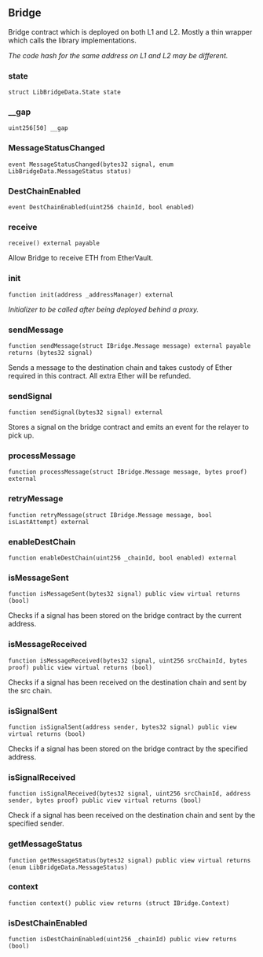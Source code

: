 ## Bridge

Bridge contract which is deployed on both L1 and L2. Mostly a thin wrapper
which calls the library implementations.

_The code hash for the same address on L1 and L2 may be different._

### state

```solidity
struct LibBridgeData.State state
```

### \_\_gap

```solidity
uint256[50] __gap
```

### MessageStatusChanged

```solidity
event MessageStatusChanged(bytes32 signal, enum LibBridgeData.MessageStatus status)
```

### DestChainEnabled

```solidity
event DestChainEnabled(uint256 chainId, bool enabled)
```

### receive

```solidity
receive() external payable
```

Allow Bridge to receive ETH from EtherVault.

### init

```solidity
function init(address _addressManager) external
```

_Initializer to be called after being deployed behind a proxy._

### sendMessage

```solidity
function sendMessage(struct IBridge.Message message) external payable returns (bytes32 signal)
```

Sends a message to the destination chain and takes custody
of Ether required in this contract. All extra Ether will be refunded.

### sendSignal

```solidity
function sendSignal(bytes32 signal) external
```

Stores a signal on the bridge contract and emits an event for the
relayer to pick up.

### processMessage

```solidity
function processMessage(struct IBridge.Message message, bytes proof) external
```

### retryMessage

```solidity
function retryMessage(struct IBridge.Message message, bool isLastAttempt) external
```

### enableDestChain

```solidity
function enableDestChain(uint256 _chainId, bool enabled) external
```

### isMessageSent

```solidity
function isMessageSent(bytes32 signal) public view virtual returns (bool)
```

Checks if a signal has been stored on the bridge contract by the
current address.

### isMessageReceived

```solidity
function isMessageReceived(bytes32 signal, uint256 srcChainId, bytes proof) public view virtual returns (bool)
```

Checks if a signal has been received on the destination chain and
sent by the src chain.

### isSignalSent

```solidity
function isSignalSent(address sender, bytes32 signal) public view virtual returns (bool)
```

Checks if a signal has been stored on the bridge contract by the
specified address.

### isSignalReceived

```solidity
function isSignalReceived(bytes32 signal, uint256 srcChainId, address sender, bytes proof) public view virtual returns (bool)
```

Check if a signal has been received on the destination chain and sent
by the specified sender.

### getMessageStatus

```solidity
function getMessageStatus(bytes32 signal) public view virtual returns (enum LibBridgeData.MessageStatus)
```

### context

```solidity
function context() public view returns (struct IBridge.Context)
```

### isDestChainEnabled

```solidity
function isDestChainEnabled(uint256 _chainId) public view returns (bool)
```
